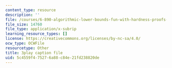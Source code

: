 ```yaml
---
content_type: resource
description: ''
file: /courses/6-890-algorithmic-lower-bounds-fun-with-hardness-proofs-fall-2014/5c4559f475276a88c84e21fd238820de_Lm8WHM0glHE.srt
file_size: 14760
file_type: application/x-subrip
learning_resource_types: []
license: https://creativecommons.org/licenses/by-nc-sa/4.0/
ocw_type: OCWFile
resourcetype: Other
title: 3play caption file
uid: 5c4559f4-7527-6a88-c84e-21fd238820de
---
```

